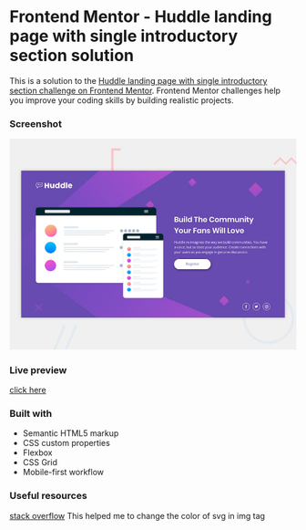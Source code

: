 # Frontend Mentor - Huddle landing page with single introductory section solution

This is a solution to the [Huddle landing page with single introductory section challenge on Frontend Mentor](https://www.frontendmentor.io/challenges/huddle-landing-page-with-a-single-introductory-section-B_2Wvxgi0). Frontend Mentor challenges help you improve your coding skills by building realistic projects. 



### Screenshot

![](design/desktop-preview.jpg)



### Live preview


[click here](https://amrabdelgwaad.github.io/Huddle-Landing-Page/)



### Built with

- Semantic HTML5 markup
- CSS custom properties
- Flexbox
- CSS Grid
- Mobile-first workflow



### Useful resources

[stack overflow](https://stackoverflow.com/questions/24933430/img-src-svg-changing-the-styles-with-css)  This helped me to change the color
of svg in img tag 



